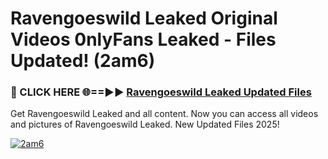 # Ravengoeswild Leaked Original Videos 0nlyFans Leaked - Files Updated! (2am6)

<h3>🔴 CLICK HERE 🌐==►► <a href="https://tinyurl.com/ms9xzufz" rel="nofollow">Ravengoeswild Leaked Updated Files</a></h3>

Get Ravengoeswild Leaked and all content. Now you can access all videos and pictures of Ravengoeswild Leaked. New Updated Files 2025!

[![2am6](https://i.imgur.com/PQ7UWWw.gif)](https://tinyurl.com/ms9xzufz)
